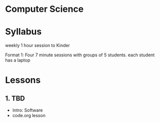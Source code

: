 # Computer Science

# Syllabus

weekly 1 hour session to Kinder

Format 1: Four 7 minute sessions with groups of 5 students.  each student has a laptop

# Lessons

## 1. TBD
* Intro: Software
* code.org lesson

